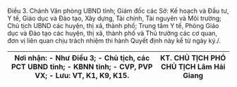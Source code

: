 Điều 3. Chánh Văn phòng UBND tỉnh; Giám đốc các Sở: Kế hoạch và Đầu tư, Y tế, Giáo dục và Đào tạo, Xây dựng, Tài chính, Tài nguyên và Môi trường; Chủ tịch UBND các huyện, thị xã, thành phố; Trung tâm Y tế, Phòng Giáo dục và Đào tạo các huyện, thị xã, thành phố và Thủ trưởng các cơ quan, đơn vị liên quan chịu trách nhiệm thi hành Quyết định này kể từ ngày ký./.

| Nơi nhận: - Như Điều 3; - Chủ tịch, các PCT UBND tỉnh; - KBNN tỉnh; - CVP, PVP VX; - Lưu: VT, K1, K9, K15. | KT. CHỦ TỊCH PHÓ CHỦ TỊCH Lâm Hải Giang |
|---|---|